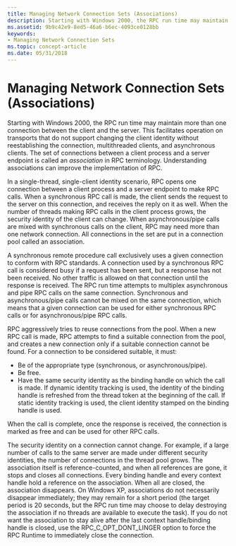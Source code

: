 ```yaml
---
title: Managing Network Connection Sets (Associations)
description: Starting with Windows 2000, the RPC run time may maintain more than one connection between the client and the server.
ms.assetid: 9b9c42e9-8ed5-46a6-b6ec-4093ce0128bb
keywords:
- Managing Network Connection Sets
ms.topic: concept-article
ms.date: 05/31/2018
---
```


# Managing Network Connection Sets (Associations)

Starting with Windows 2000, the RPC run time may maintain more than one connection between the client and the server. This facilitates operation on transports that do not support changing the client identity without reestablishing the connection, multithreaded clients, and asynchronous clients. The set of connections between a client process and a server endpoint is called an *association* in RPC terminology. Understanding associations can improve the implementation of RPC.

In a single-thread, single-client identity scenario, RPC opens one connection between a client process and a server endpoint to make RPC calls. When a synchronous RPC call is made, the client sends the request to the server on this connection, and receives the reply on it as well. When the number of threads making RPC calls in the client process grows, the security identity of the client can change. When asynchronous/pipe calls are mixed with synchronous calls on the client, RPC may need more than one network connection. All connections in the set are put in a connection pool called an association.

A synchronous remote procedure call exclusively uses a given connection to conform with RPC standards. A connection used by a synchronous RPC call is considered busy if a request has been sent, but a response has not been received. No other traffic is allowed on that connection until the response is received. The RPC run time attempts to multiplex asynchronous and pipe RPC calls on the same connection. Synchronous and asynchronous/pipe calls cannot be mixed on the same connection, which means that a given connection can be used for either synchronous RPC calls or for asynchronous/pipe RPC calls.

RPC aggressively tries to reuse connections from the pool. When a new RPC call is made, RPC attempts to find a suitable connection from the pool, and creates a new connection only if a suitable connection cannot be found. For a connection to be considered suitable, it must:

-   Be of the appropriate type (synchronous, or asynchronous/pipe).
-   Be free.
-   Have the same security identity as the binding handle on which the call is made. If dynamic identity tracking is used, the identity of the binding handle is refreshed from the thread token at the beginning of the call. If static identity tracking is used, the client identity stamped on the binding handle is used.

When the call is complete, once the response is received, the connection is marked as free and can be used for other RPC calls.

The security identity on a connection cannot change. For example, if a large number of calls to the same server are made under different security identities, the number of connections in the thread pool grows. The association itself is reference-counted, and when all references are gone, it stops and closes all connections. Every binding handle and every context handle hold a reference on the association. When all are closed, the association disappears. On Windows XP, associations do not necessarily disappear immediately; they may remain for a short period (the target period is 20 seconds, but the RPC run time may choose to delay destroying the association if no threads are available to execute the task). If you do not want the association to stay alive after the last context handle/binding handle is closed, use the RPC\_C\_OPT\_DONT\_LINGER option to force the RPC Runtime to immediately close the connection.

 

 




